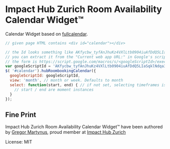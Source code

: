 Impact Hub Zurich Room Availability Calendar Widget™
====================================================

Calendar Widget based on [fullcalendar](http://arshaw.com/fullcalendar).

```js
// given page HTML contains <div id="calendar"></div>

// the Id looks something like AKfycbw_tyfAnJhuKz4VXlLtb0904iuAfDdQ5LIaSqklNdqa3u0tC3k
// you can extract it from the "Current web app URL:" in Google's script editor,
// the form is https://script.google.com/macros/s/<googleScriptId>/exec
var googleScriptId = 'AKfycbw_tyfAnJhuKz4VXlLtb0904iuAfDdQ5LIaSqklNdqa3u0tC3k';
$( '#calendar').hubRoombookingCalendar({
  googleScriptId: googleScriptId,
  view: 'month', // month or week. Defaults to month
  select: function(start, end) { // if not set, selecting timeframes is disabled
    // start / end are moment instances
  }
});
```

Fine Print
----------

Impact Hub Zurich Room Availability Calendar Widget™ have been authored by [Gregor Martynus](https://github.com/gr2m),
proud member at [Impact Hub Zurich](http://zurich.impacthub.net/)

License: MIT
